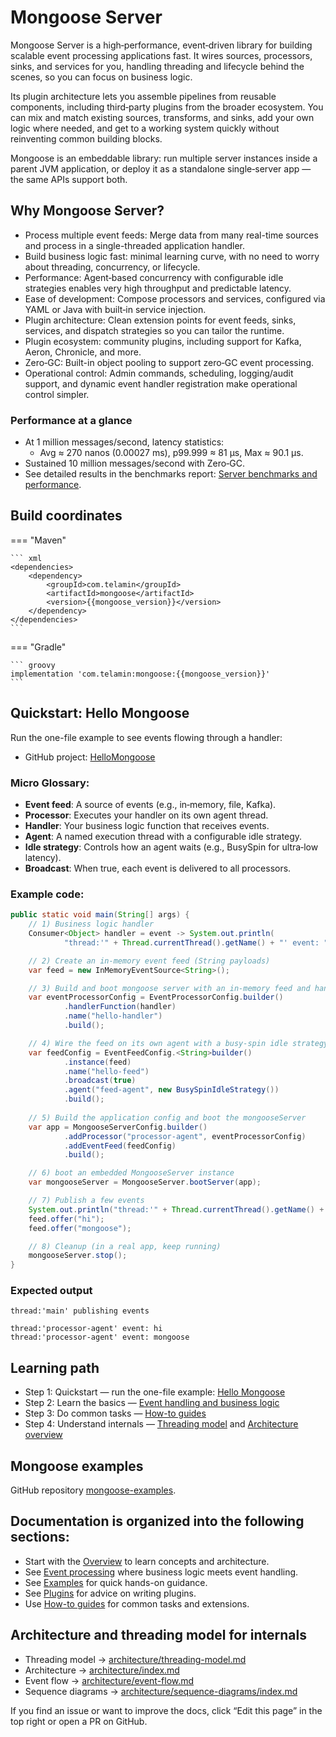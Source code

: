 # Mongoose Server

Mongoose Server is a high‑performance, event‑driven library for building scalable event processing applications fast.
It wires sources, processors, sinks, and services for you, handling threading and lifecycle behind the scenes, so you
can focus on business logic.

Its plugin architecture lets you assemble pipelines from reusable components, including third‑party plugins from the
broader ecosystem. You can mix and match existing sources, transforms, and sinks, add your own logic where needed, and
get to a working system quickly without reinventing common building blocks.

Mongoose is an embeddable library: run multiple server instances inside a parent JVM application, or deploy it as a
standalone single‑server app — the same APIs support both.

## Why Mongoose Server?

* Process multiple event feeds: Merge data from many real-time sources and process in a single-threaded application
  handler.
* Build business logic fast: minimal learning curve, with no need to worry about threading, concurrency, or lifecycle.
* Performance: Agent‑based concurrency with configurable idle strategies enables very high throughput and predictable
  latency.
* Ease of development: Compose processors and services, configured via YAML or Java with built‑in service injection.
* Plugin architecture: Clean extension points for event feeds, sinks, services, and dispatch strategies so you can
  tailor the runtime.
* Plugin ecosystem: community plugins, including support for Kafka, Aeron, Chronicle, and more.
* Zero‑GC: Built-in object pooling to support zero‑GC event processing.
* Operational control: Admin commands, scheduling, logging/audit support, and dynamic event handler registration
  make operational control simpler.

### Performance at a glance

- At 1 million messages/second, latency statistics:
    - Avg ≈ 270 nanos (0.00027 ms), p99.999 ≈ 81 µs, Max ≈ 90.1 µs.
- Sustained 10 million messages/second with Zero‑GC.
- See detailed results in the benchmarks
  report: [Server benchmarks and performance](reports/server-benchmarks-and-performance.md).

## Build coordinates

=== "Maven"

    ``` xml
    <dependencies>
        <dependency>
            <groupId>com.telamin</groupId>
            <artifactId>mongoose</artifactId>
            <version>{{mongoose_version}}</version>
        </dependency>
    </dependencies>
    ```

=== "Gradle"

    ``` groovy
    implementation 'com.telamin:mongoose:{{mongoose_version}}'
    ```

## Quickstart: Hello Mongoose

Run the one-file example to see events flowing through a handler:

- GitHub project: [HelloMongoose](https://github.com/telaminai/hellomongoose)

### Micro Glossary:

- **Event feed**: A source of events (e.g., in‑memory, file, Kafka).
- **Processor**: Executes your handler on its own agent thread.
- **Handler**: Your business logic function that receives events.
- **Agent**: A named execution thread with a configurable idle strategy.
- **Idle strategy**: Controls how an agent waits (e.g., BusySpin for ultra‑low latency).
- **Broadcast**: When true, each event is delivered to all processors.

### Example code:

```java
public static void main(String[] args) {
    // 1) Business logic handler
    Consumer<Object> handler = event -> System.out.println(
            "thread:'" + Thread.currentThread().getName() + "' event: " + event);

    // 2) Create an in-memory event feed (String payloads)
    var feed = new InMemoryEventSource<String>();

    // 3) Build and boot mongoose server with an in-memory feed and handler using builder APIs
    var eventProcessorConfig = EventProcessorConfig.builder()
            .handlerFunction(handler)
            .name("hello-handler")
            .build();

    // 4) Wire the feed on its own agent with a busy-spin idle strategy (lowest latency)
    var feedConfig = EventFeedConfig.<String>builder()
            .instance(feed)
            .name("hello-feed")
            .broadcast(true)
            .agent("feed-agent", new BusySpinIdleStrategy())
            .build();
    
    // 5) Build the application config and boot the mongooseServer
    var app = MongooseServerConfig.builder()
            .addProcessor("processor-agent", eventProcessorConfig)
            .addEventFeed(feedConfig)
            .build();

    // 6) boot an embedded MongooseServer instance
    var mongooseServer = MongooseServer.bootServer(app);

    // 7) Publish a few events
    System.out.println("thread:'" + Thread.currentThread().getName() + "' publishing events\n");
    feed.offer("hi");
    feed.offer("mongoose");

    // 8) Cleanup (in a real app, keep running)
    mongooseServer.stop();
}
```

### Expected output

```console
thread:'main' publishing events

thread:'processor-agent' event: hi
thread:'processor-agent' event: mongoose
```

## Learning path
- Step 1: Quickstart — run the one-file example: [Hello Mongoose](https://github.com/telaminai/hellomongoose)
- Step 2: Learn the basics — [Event handling and business logic](overview/event-processing-architecture.md)
- Step 3: Do common tasks — [How-to guides](example/how-to/how-to-subscribing-to-named-event-feeds.md)
- Step 4: Understand internals — [Threading model](architecture/threading-model.md) and [Architecture overview](architecture/overview.md)

## Mongoose examples
GitHub repository [mongoose-examples](https://github.com/telaminai/mongoose-examples/).

## Documentation is organized into the following sections:

- Start with the [Overview](overview/engineers-overview.md) to learn concepts and architecture.
- See [Event processing](overview/event-processing-architecture.md) where business logic meets event handling.
- See [Examples](guide/file-and-memory-feeds-example.md) for quick hands-on guidance.
- See [Plugins](example/plugin/writing-a-message-sink-plugin.md) for advice on writing plugins.
- Use [How-to guides](example/how-to/how-to-subscribing-to-named-event-feeds.md) for common tasks and extensions.

## Architecture and threading model for internals

- Threading model → [architecture/threading-model.md](architecture/threading-model.md)
- Architecture → [architecture/index.md](architecture/index.md)
- Event flow → [architecture/event-flow.md](architecture/event-flow.md)
- Sequence diagrams → [architecture/sequence-diagrams/index.md](architecture/sequence-diagrams/index.md)

If you find an issue or want to improve the docs, click “Edit this page” in the top right or open a PR on GitHub.
